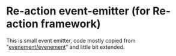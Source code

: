 # Re-action event-emitter (for Re-action framework)
This is small event emitter, code mostly copied from "[evenement/evenement](https://github.com/igorw/evenement)" and little bit extended.
